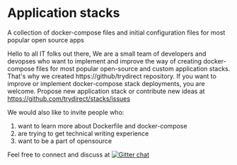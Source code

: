 # Application stacks
A collection of docker-compose files and initial configuration files for most popular open source apps


Hello to all IT folks out there,
We are a small team of developers and devopses who want to implement and improve the way of creating docker-compose files
for most popular open-source and custom application stacks.
That's why we created https://github/trydirect repository.
If you want to improve or implement docker-compose stack deployments, you are welcome.
Propose new application stack or contribute new ideas at https://github.com/trydirect/stacks/issues

We would also like to invite people who:
1. want to learn more about Dockerfile and docker-compose
2. are trying to get technical writing experience
3. want to be a part of opensource

Feel free to connect and discuss at
[![Gitter chat](https://badges.gitter.im/trydirect/community.png)](https://gitter.im/try-direct/community)
